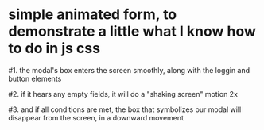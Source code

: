 # simple animated form, to demonstrate a little what I know how to do in js css
#1. the modal's box enters the screen smoothly, along with the loggin and button elements

#2. if it hears any empty fields, it will do a "shaking screen" motion 2x

#3. and if all conditions are met, the box that symbolizes our modal will disappear from the screen, in a downward movement
